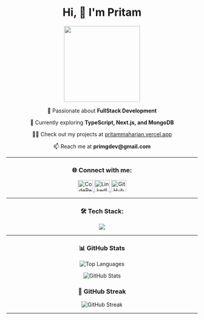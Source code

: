 <h1 align="center">Hi, 👋 I'm Pritam</h1>

<div align="center">
  <img height="200" src="https://media3.giphy.com/media/v1.Y2lkPTc5MGI3NjExcGYyenJveXE4ZHczZTlvMnI4ZDBrdDZ4ajF3YWc1eHc1dG03dGY5MSZlcD12MV9pbnRlcm5hbF9naWZfYnlfaWQmY3Q9Zw/jTNG3RF6EwbkpD4LZx/giphy.gif" />
</div>


<p align="center">
  🚀 Passionate about <strong>FullStack Development</strong>
</p>

<p align="center">
  🌱 Currently exploring <strong>TypeScript, Next.js, and MongoDB</strong>
</p>

<p align="center">
  👨‍💻 Check out my projects at <a href="https://pritammaharjan.vercel.app/" target="_blank">pritammaharjan.vercel.app</a>
</p>

<p align="center">
  📫 Reach me at <strong>primgdev@gmail.com</strong>
</p>

---

<h3 align="center">🌐 Connect with me:</h3>

<p align="center">
  <a href="https://codepen.io/pritammaharjan86" target="_blank">
    <img src="https://raw.githubusercontent.com/rahuldkjain/github-profile-readme-generator/master/src/images/icons/Social/codepen.svg" alt="CodePen" height="30" width="40"/>
  </a>
  <a href="https://www.linkedin.com/in/pritammaharjan/" target="_blank">
    <img src="https://raw.githubusercontent.com/rahuldkjain/github-profile-readme-generator/master/src/images/icons/Social/linked-in-alt.svg" alt="LinkedIn" height="30" width="40"/>
  </a>
  <a href="https://github.com/pritammaharjan86" target="_blank">
    <img src="https://raw.githubusercontent.com/rahuldkjain/github-profile-readme-generator/master/src/images/icons/Social/github.svg" alt="GitHub" height="30" width="40"/>
  </a>
</p>

---

<h3 align="center">🛠 Tech Stack:</h3>

<p align="center">
  <img src="https://skillicons.dev/icons?i=html,css,js,ts,react,nodejs,express,mongodb,tailwind,git,github,vscode" />
</p>


---


<h3 align="center">📊 GitHub Stats</h3>

<p align="center">
  <img src="https://github-readme-stats.vercel.app/api/top-langs?username=pritammaharjan86&show_icons=true&locale=en&layout=compact&theme=dark" alt="Top Languages"/>
</p>

<p align="center">
  <img src="https://github-readme-stats.vercel.app/api?username=pritammaharjan86&show_icons=true&locale=en&theme=dark" alt="GitHub Stats"/>
</p>

<h3 align="center">📅 GitHub Streak</h3>

<p align="center">
  <img src="https://github-readme-streak-stats.herokuapp.com/?user=pritammaharjan86&theme=dark" alt="GitHub Streak"/>
</p>

---
